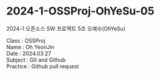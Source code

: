 # 2024-1-OSSProj-OhYeSu-05
2024-1 오픈소스 SW 프로젝트 5조 오예수(OhYeSu)

Class : OSSProj  
Name : Oh YeonJin  
Date : 2024.03.27  
Subject : Git and Github  
Practice : Github pull request